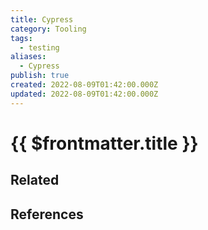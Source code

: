 ```yaml
---
title: Cypress
category: Tooling
tags:
  - testing
aliases:
  - Cypress
publish: true
created: 2022-08-09T01:42:00.000Z
updated: 2022-08-09T01:42:00.000Z
---
```


# {{ $frontmatter.title }}

## Related

## References
